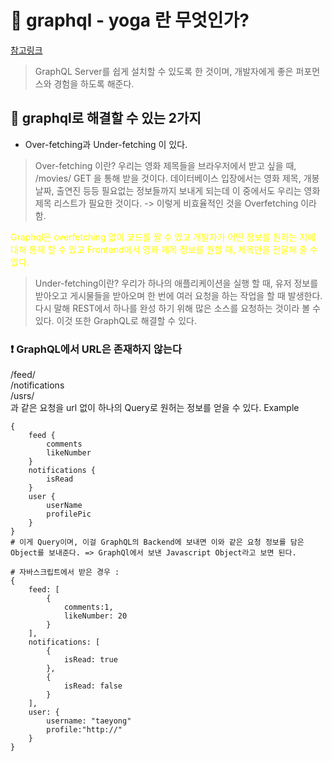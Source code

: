 # 📝 graphql - yoga 란 무엇인가?

[참고링크](https://nomadcoders.co)

> GraphQL Server를 쉽게 설치할 수 있도록 한 것이며, 개발자에게 좋은 퍼포먼스와 경험을 하도록 해준다.

## 📝 graphql로 해결할 수 있는 2가지

- Over-fetching과 Under-fetching 이 있다.

> Over-fetching 이란? 우리는 영화 제목들을 브라우저에서 받고 싶을 때, /movies/ GET 을 통해 받을 것이다. 데이터베이스 입장에서는 영화 제목, 개봉 날짜, 출연진 등등 필요없는 정보들까지 보내게 되는데 이 중에서도 우리는 영화 제목 리스트가 필요한 것이다. -> 이렇게 비효율적인 것을 Overfetching 이라 함.

<span style="color:yellow">Graphql은 overfetching 없이 코드를 짤 수 있고 개발자가 어떤 정보를 원하는 지에 대해 통제 할 수 있고 Frontend에서 영화 제목 정보를 원할 때, 제목만을 전달해 줄 수 있다.</span>

> Under-fetching이란? 우리가 하나의 애플리케이션을 실행 할 때, 유저 정보를 받아오고 게시물들을 받아오며 한 번에 여러 요청을 하는 작업을 할 때 발생한다. 다시 말해 REST에서 하나를 완성 하기 위해 많은 소스를 요청하는 것이라 볼 수 있다. 이것 또한 GraphQL로 해결할 수 있다.

### ❗️ GraphQL에서 URL은 존재하지 않는다

/feed/<br>
/notifications<br>
/usrs/<br>
과 같은 요청을 url 없이 하나의 Query로 원허는 정보를 얻을 수 있다.
Example

```
{
    feed {
        comments
        likeNumber
    }
    notifications {
        isRead
    }
    user {
        userName
        profilePic
    }
}
# 이게 Query이며, 이걸 GraphQL의 Backend에 보내면 이와 같은 요청 정보를 담은 Object를 보내준다. => GraphQl에서 보낸 Javascript Object라고 보면 된다.

# 자바스크립트에서 받은 경우 :
{
    feed: [
        {
            comments:1,
            likeNumber: 20
        }
    ],
    notifications: [
        {
            isRead: true
        },
        {
            isRead: false
        }
    ],
    user: {
        username: "taeyong"
        profile:"http://"
    }
}
```
